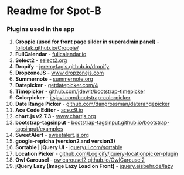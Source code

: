 # Readme for Spot-B

### Plugins used in the app

<ol>
    <li>
        <strong>Croppie (used for front page silder in superadmin panel) </strong> - <a href=“https://foliotek.github.io/Croppie/”>foliotek.github.io/Croppie/</a>
    </li>    
    <li>
        <strong>FullCalendar</strong> - <a href=“https://fullcalendar.io”>fullcalendar.io</a>
    </li>    
    <li>
        <strong>Select2</strong> - <a href=“https://select2.org/”>select2.org</a>
    </li>    
    <li>
        <strong>Dropify</strong> - <a href=“https://jeremyfagis.github.io/dropify/”>jeremyfagis.github.io/dropify</a>
    </li>    
    <li>
        <strong>DropzoneJS</strong> - <a href=“https://www.dropzonejs.com/”>www.dropzonejs.com</a>
    </li>    
    <li>
        <strong>Summernote</strong> - <a href=“https://summernote.org/”>summernote.org</a>
    </li>
    <li>
        <strong>Datepicker</strong> - <a href=“https://getdatepicker.com/4/”>getdatepicker.com/4</a>
    </li>    
    <li>
        <strong>Timepicker</strong> - <a href=“https://github.com/jdewit/bootstrap-timepicker”>github.com/jdewit/bootstrap-timepicker</a>
    </li>    
    <li>
        <strong>Colorpicker</strong> - <a href=“https://itsjavi.com/bootstrap-colorpicker/”>itsjavi.com/bootstrap-colorpicker</a>
    </li>    
    <li>
        <strong>Date Range Picker</strong> - <a href=“https://github.com/dangrossman/daterangepicker”>github.com/dangrossman/daterangepicker</a>
    </li>    
    <li>
        <strong>Ace Code Editor</strong> - <a href=“https://ace.c9.io/”>ace.c9.io</a>
    </li>    
    <li>
        <strong>chart.js v2.7.3 </strong> - <a href=“https://www.chartjs.org”>www.chartjs.org</a>
    </li>
    <li>
        <strong>bootstrap-tagsinput</strong> - <a href=“https://bootstrap-tagsinput.github.io/bootstrap-tagsinput/examples/”>bootstrap-tagsinput.github.io/bootstrap-tagsinput/examples</a>
    </li>
    <li>
        <strong>SweetAlert</strong> - <a href=“https://sweetalert.js.org/”>sweetalert.js.org</a>
    </li>
    <li>
        <strong>google-reptcha (version2 and version3)</strong>
    </li>
    <li>
        <strong>Sortable | jQuery UI </strong> - <a href=“https://jqueryui.com/sortable/”>jqueryui.com/sortable</a>
    </li>
    <li>
        <strong>Location Picker</strong> - <a href=“https://github.com/Logicify/jquery-locationpicker-plugin”>github.com/Logicify/jquery-locationpicker-plugin</a>
    </li>
    <li>
        <strong>Owl Carousel</strong> - <a href=“https://owlcarousel2.github.io/OwlCarousel2/”>owlcarousel2.github.io/OwlCarousel2</a>
    </li>
    <li>
        <strong>jQuery Lazy (Image Lazy Load on Front)</strong> - <a href=“http://jquery.eisbehr.de/lazy/”>jquery.eisbehr.de/lazy</a>
    </li>
</ol>
